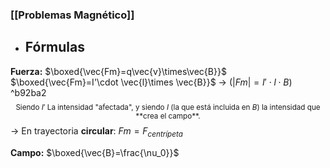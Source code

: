 ### [[Problemas Magnético]]

- ## Fórmulas

**Fuerza:** $\boxed{\vec{Fm}=q\vec{v}\times\vec{B}}$ $\boxed{\vec{Fm}=I'\cdot \vec{l}\times \vec{B}}$  -> $\left( |Fm|=I'\cdot l\cdot B\right)$ ^b92ba2 	$${^\text{Siendo $I'$ La intensidad "afectada", y siendo $I$ (la que está incluida en $B$) la intensidad que **crea el campo**.}}$$
	-> En trayectoria **circular**: $Fm=F_{centrípeta}$

**Campo:** $\boxed{\vec{B}=\frac{\nu_0}}$